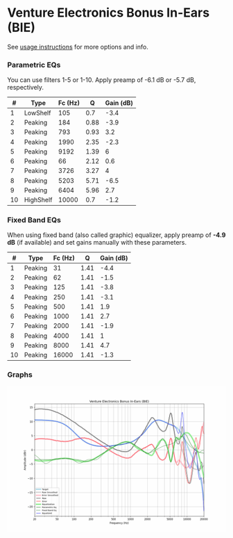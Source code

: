 # Venture Electronics Bonus In-Ears (BIE)
See [usage instructions](https://github.com/jaakkopasanen/AutoEq#usage) for more options and info.

### Parametric EQs
You can use filters 1-5 or 1-10. Apply preamp of -6.1 dB or -5.7 dB, respectively.

|   # | Type      |   Fc (Hz) |    Q |   Gain (dB) |
|-----|-----------|-----------|------|-------------|
|   1 | LowShelf  |       105 | 0.7  |        -3.4 |
|   2 | Peaking   |       184 | 0.88 |        -3.9 |
|   3 | Peaking   |       793 | 0.93 |         3.2 |
|   4 | Peaking   |      1990 | 2.35 |        -2.3 |
|   5 | Peaking   |      9192 | 1.39 |         6   |
|   6 | Peaking   |        66 | 2.12 |         0.6 |
|   7 | Peaking   |      3726 | 3.27 |         4   |
|   8 | Peaking   |      5203 | 5.71 |        -6.5 |
|   9 | Peaking   |      6404 | 5.96 |         2.7 |
|  10 | HighShelf |     10000 | 0.7  |        -1.2 |

### Fixed Band EQs
When using fixed band (also called graphic) equalizer, apply preamp of **-4.9 dB** (if available) and set gains manually with these parameters.

|   # | Type    |   Fc (Hz) |    Q |   Gain (dB) |
|-----|---------|-----------|------|-------------|
|   1 | Peaking |        31 | 1.41 |        -4.4 |
|   2 | Peaking |        62 | 1.41 |        -1.5 |
|   3 | Peaking |       125 | 1.41 |        -3.8 |
|   4 | Peaking |       250 | 1.41 |        -3.1 |
|   5 | Peaking |       500 | 1.41 |         1.9 |
|   6 | Peaking |      1000 | 1.41 |         2.7 |
|   7 | Peaking |      2000 | 1.41 |        -1.9 |
|   8 | Peaking |      4000 | 1.41 |         1   |
|   9 | Peaking |      8000 | 1.41 |         4.7 |
|  10 | Peaking |     16000 | 1.41 |        -1.3 |

### Graphs
![](./Venture%20Electronics%20Bonus%20In-Ears%20(BIE).png)
